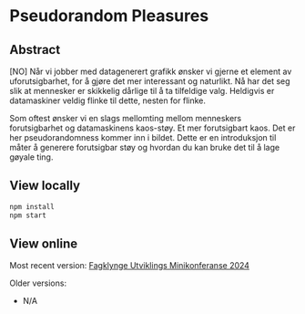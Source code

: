 # Pseudorandom Pleasures

## Abstract

[NO]
Når vi jobber med datagenerert grafikk ønsker vi gjerne et element av uforutsigbarhet, for å gjøre det mer interessant og naturlikt. Nå har det seg slik at mennesker er skikkelig dårlige til å ta tilfeldige valg. Heldigvis er datamaskiner veldig flinke til dette, nesten for flinke.

Som oftest ønsker vi en slags mellomting mellom menneskers forutsigbarhet og datamaskinens kaos-støy. Et mer forutsigbart kaos. Det er her pseudorandomness kommer inn i bildet. Dette er en introduksjon til måter å generere forutsigbar støy og hvordan du kan bruke det til å lage gøyale ting.

## View locally

```js
npm install
npm start
```

## View online

Most recent version: [Fagklynge Utviklings Minikonferanse 2024](https://mollerse.github.io/pseudorandom-pleasures-presentation/dist/minikonferanse2024/index.html)

Older versions:

- N/A
